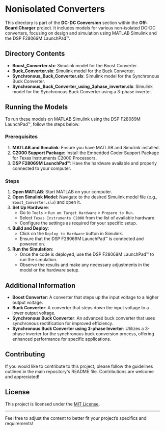 # Nonisolated Converters

This directory is part of the **DC-DC Conversion** section within the **Off-Board Charger** project. It includes models for various non-isolated DC-DC converters, focusing on design and simulation using MATLAB Simulink and the DSP F28069M LaunchPad™.

## Directory Contents

- **Boost_Converter.slx**: Simulink model for the Boost Converter.
- **Buck_Converter.slx**: Simulink model for the Buck Converter.
- **Synchronous_Buck_Converter.slx**: Simulink model for the Synchronous Buck Converter.
- **Synchronous_Buck_Converter_using_3phase_inverter.slx**: Simulink model for the Synchronous Buck Converter using a 3-phase inverter.

## Running the Models

To run these models on MATLAB Simulink using the DSP F28069M LaunchPad™, follow the steps below:

### Prerequisites

1. **MATLAB and Simulink**: Ensure you have MATLAB and Simulink installed.
2. **C2000 Support Package**: Install the Embedded Coder Support Package for Texas Instruments C2000 Processors.
3. **DSP F28069M LaunchPad™**: Have the hardware available and properly connected to your computer.

### Steps

1. **Open MATLAB**: Start MATLAB on your computer.
2. **Open Simulink Model**: Navigate to the desired Simulink model file (e.g., `Boost_Converter.slx`) and open it.
3. **Set Up Hardware**:
    - Go to `Tools` > `Run on Target Hardware` > `Prepare to Run`.
    - Select `Texas Instruments C2000` from the list of available hardware.
    - Configure the settings as required for your specific setup.
4. **Build and Deploy**:
    - Click on the `Deploy to Hardware` button in Simulink.
    - Ensure that the DSP F28069M LaunchPad™ is connected and powered on.
5. **Run the Simulation**:
    - Once the code is deployed, use the DSP F28069M LaunchPad™ to run the simulation.
    - Observe the results and make any necessary adjustments in the model or the hardware setup.

## Additional Information

- **Boost Converter**: A converter that steps up the input voltage to a higher output voltage.
- **Buck Converter**: A converter that steps down the input voltage to a lower output voltage.
- **Synchronous Buck Converter**: An advanced buck converter that uses synchronous rectification for improved efficiency.
- **Synchronous Buck Converter using 3-phase Inverter**: Utilizes a 3-phase inverter for the synchronous buck conversion process, offering enhanced performance for specific applications.

## Contributing

If you would like to contribute to this project, please follow the guidelines outlined in the main repository's README file. Contributions are welcome and appreciated!

## License

This project is licensed under the [MIT License](LICENSE).

---

Feel free to adjust the content to better fit your project’s specifics and requirements!
